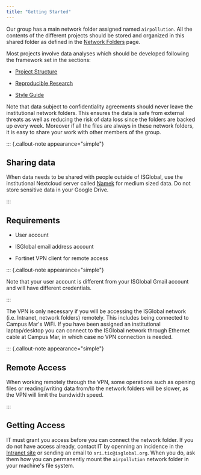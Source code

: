 ```yaml
---
title: "Getting Started"
---
```


Our group has a main network folder assigned named `airpollution`. All the contents of the different projects should be stored and organized in this shared folder as defined in the [Network Folders](network-folders.md) page.

Most projects involve data analyses which should be developed following the framework set in the sections:

* [Project Structure](project-structure.md)

* [Reproducible Research](reproducible-research.md)

* [Style Guide](style-guide.md)

Note that data subject to confidentiality agreements should never leave the institutional network folders. This ensures the data is safe from external threats as well as reducing the risk of data loss since the folders are backed up every week. Moreover if all the files are always in these network folders, it is easy to share your work with other members of the group.

::: {.callout-note appearance="simple"}

## Sharing data

When data needs to be shared with people outside of ISGlobal, use the institutional Nextcloud server called [Namek](https://namek.isglobal.org) for medium sized data. Do not store sensitive data in your Google Drive.

:::

## Requirements

* User account

* ISGlobal email address account

* Fortinet VPN client for remote access

::: {.callout-note appearance="simple"}

Note that your user account is different from your ISGlobal Gmail account and will have different credentials.

:::

The VPN is only necessary if you will be accessing the ISGlobal network (i.e. Intranet, network folders) remotely. This includes being connected to Campus Mar's WiFi. If you have been assigned an institutional laptop/desktop you can connect to the ISGlobal network through Ethernet cable at Campus Mar, in which case no VPN connection is needed.

::: {.callout-note appearance="simple"}

## Remote Access

When working remotely through the VPN, some operations such as opening files or reading/writing data from/to the network folders will be slower, as the VPN will limit the bandwidth speed.

:::

## Getting Access

IT must grant you access before you can connect the network folder. If you do not have access already, contact IT by openning an incidence in the [Intranet site](https://isg-intranet.isglobal.org/) or sending an email to `sri.tic@isglobal.org`. When you do, ask them how you can permanently mount the `airpollution` network folder in your machine's file system.


